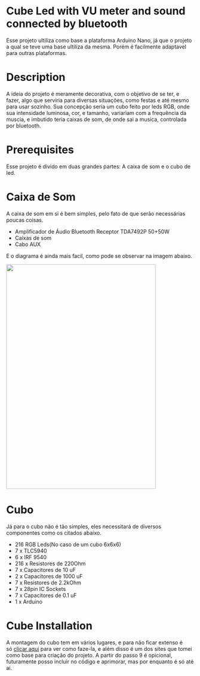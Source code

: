 # Cube Led with VU meter and sound connected by bluetooth

 Esse projeto ultiliza como base a plataforma Arduino Nano, já que o projeto a qual se teve uma base ultiliza da mesma. Porém é facilmente adaptavel para outras plataformas.

# Description 

A ideia do projeto é meramente decorativa, com o objetivo de se ter, e fazer, algo que serviria para diversas situações, como festas e até mesmo para usar sozinho. Sua concepção seria um cubo feito por leds RGB, onde sua intensidade luminosa, cor, e tamanho, variariam com a frequência da muscia, e imbutido teria caixas de som, de onde sai a musica, controlada por bluetooth.

# Prerequisites 

Esse projeto é divido em duas grandes partes: A caixa de som e o cubo de led.

# Caixa de Som

A caixa de som em si é bem simples, pelo fato de que serão necessárias poucas coisas.
<ul>
<li>Amplificador de &Aacute;udio Bluetooth Receptor TDA7492P 50+50W</li>
<li>Caixas de som</li>
<li>Cabo AUX</li>
</ul>
E o diagrama é ainda mais facil, como pode se observar na imagem abaixo.

<p><img src="https://github.com/LilianSSanson/Cube-Led-Com-VU-Meter-Via-Bluethooth/blob/master/Amplificador%20de%20%C3%81udio%20Bluetooth.jpg" width="400" height="600" /></p>

# Cubo 

<p>J&aacute; para o cubo n&atilde;o &eacute; t&atilde;o simples, eles necessitar&aacute; de diversos componentes como os citados abaixo.</p>
<ul>
<li>216 RGB Leds(No caso de um cubo 6x6x6)</li>
<li>7 x TLC5940</li>
<li>6 x IRF 9540</li>
<li>216 x Resistores de 220Ohm</li>
<li>7 x Capacitores de 10 uF</li>
<li>2 x Capacitores de 1000 uF</li>
<li>7 x Resistores de 2.2kOhm</li>
<li>7 x 28pin IC Sockets</li>
<li>7 x Capacitores de 0.1 uF&nbsp;</li>
<li>1 x Arduino</li>
</ul>

# Cube Installation

<p>A montagem do cubo tem em v&aacute;rios lugares, e para n&atilde;o ficar extenso &eacute; s&oacute;&nbsp;<a href="https://www.instructables.com/id/RGB-LED-Cube-With-Bluetooth-App-AnimationCreator/">clicar aqui</a>&nbsp;para ver como faze-la, e al&eacute;m disso &eacute; um dos sites que tomei como base para cria&ccedil;&atilde;o do projeto. A partir do passo 9 &eacute; opicional, futuramente posso incluir no c&oacute;digo e aprimorar, mas por enquanto &eacute; s&oacute; at&eacute; ai.</p>
